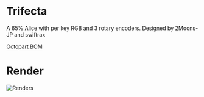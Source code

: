 # Trifecta
A 65% Alice with per key RGB and 3 rotary encoders. Designed by 2Moons-JP and swiftrax

[Octopart BOM](https://octopart.com/bom-tool/yVI4pxNs)

# Render
![Renders](https://github.com/swiftrax/Trifecta/blob/master/Case/Trifecta_BrassKnob.png)
